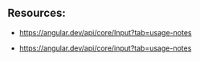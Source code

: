 ## Resources:

- https://angular.dev/api/core/Input?tab=usage-notes

- https://angular.dev/api/core/input?tab=usage-notes